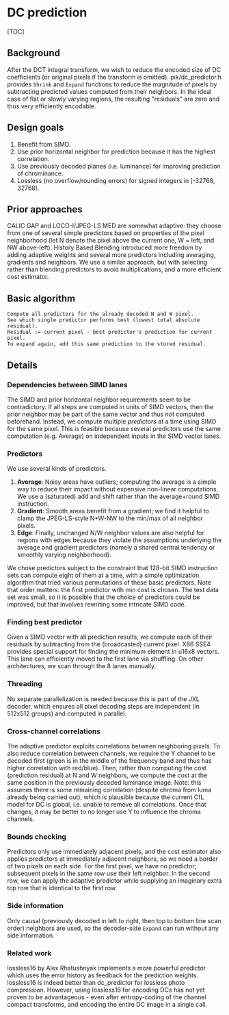 # DC prediction

[TOC]

<!--*
# Document freshness: For more information, see go/fresh-source.
freshness: { owner: 'janwas' reviewed: '2019-02-22' }
*-->

## Background

After the DCT integral transform, we wish to reduce the encoded size of DC
coefficients (or original pixels if the transform is omitted).
pik/dc_predictor.h provides `Shrink` and `Expand` functions to reduce the
magnitude of pixels by subtracting predicted values computed from their
neighbors. In the ideal case of flat or slowly varying regions, the resulting
"residuals" are zero and thus very efficiently encodable.

## Design goals

1.  Benefit from SIMD.
1.  Use prior horizontal neighbor for prediction because it has the highest
    correlation.
1.  Use previously decoded planes (i.e. luminance) for improving prediction of
    chrominance.
1.  Lossless (no overflow/rounding errors) for signed integers in [-32768,
    32768).

## Prior approaches

CALIC GAP and LOCO-I/JPEG-LS MED are somewhat adaptive: they choose from one of
several simple predictors based on properties of the pixel neighborhood (let N
denote the pixel above the current one, W = left, and NW above-left). History
Based Blending introduced more freedom by adding adaptive weights and several
more predictors including averaging, gradients and neighbors. We use a similar
approach, but with selecting rather than blending predictors to avoid
multiplications, and a more efficient cost estimator.

## Basic algorithm

```
Compute all predictors for the already decoded N and W pixel.
See which single predictor performs best (lowest total absolute residual).
Residual := current pixel - best predictor's prediction for current pixel.
To expand again, add this same prediction to the stored residual.
```

## Details

### Dependencies between SIMD lanes

The SIMD and prior horizontal neighbor requirements seem to be contradictory. If
all steps are computed in units of SIMD vectors, then the prior neighbor may be
part of the same vector and thus not computed beforehand. Instead, we compute
multiple _predictors_ at a time using SIMD for the same pixel. This is feasible
because several predictors use the same computation (e.g. Average) on
independent inputs in the SIMD vector lanes.

### Predictors

We use several kinds of predictors.

1.  **Average**: Noisy areas have outliers; computing the average is a simple
    way to reduce their impact without expensive non-linear computations. We use
    a (saturated) add and shift rather than the average+round SIMD instruction.
1.  **Gradient**: Smooth areas benefit from a gradient; we find it helpful to
    clamp the JPEG-LS-style N+W-NW to the min/max of all neighbor pixels.
1.  **Edge**: Finally, unchanged N/W neighbor values are also helpful for
    regions with edges because they violate the assumptions underlying the
    average and gradient predictors (namely a shared central tendency or
    smoothly varying neighborhood).

We chose predictors subject to the constraint that 128-bit SIMD instruction sets
can compute eight of them at a time, with a simple optimization algorithm that
tried various permutations of these basic predictors. Note that order matters:
the first predictor with min cost is chosen. The test data set was small, so it
is possible that the choice of predictors could be improved, but that involves
rewriting some intricate SIMD code.

### Finding best predictor

Given a SIMD vector with all prediction results, we compute each of their
residuals by subtracting from the (broadcasted) current pixel. X86 SSE4 provides
special support for finding the minimum element in u16x8 vectors. This lane can
efficiently moved to the first lane via shuffling. On other architectures, we
scan through the 8 lanes manually.

### Threading

No separate parallelization is needed because this is part of the JXL decoder,
which ensures all pixel decoding steps are independent (in 512x512 groups) and
computed in parallel.

### Cross-channel correlations

The adaptive predictor exploits correlations between neighboring pixels. To also
reduce correlation between channels, we require the Y channel to be decoded
first (green is in the middle of the frequency band and thus has higher
correlation with red/blue). Then, rather than computing the cost (prediction
residual) at N and W neighbors, we compute the cost at the same position in the
previously decoded luminance image.
Note: this assumes there is some remaining correlation (despite chroma from
luma already being carried out), which is plausible because the current CfL
model for DC is global, i.e. unable to remove all correlations. Once that
changes, it may be better to no longer use Y to influence the chroma channels.

### Bounds checking

Predictors only use immediately adjacent pixels, and the cost estimator also
applies predictors at immediately adjacent neighbors, so we need a border of two
pixels on each side. For the first pixel, we have no predictor; subsequent
pixels in the same row use their left neighbor. In the second row, we can apply
the adaptive predictor while supplying an imaginary extra top row that is
identical to the first row.

### Side information

Only causal (previously decoded in left to right, then top to bottom line scan
order) neighbors are used, so the decoder-side `Expand` can run without any side
information.

### Related work

lossless16 by Alex Rhatushnyak implements a more powerful predictor which uses
the error history as feedback for the prediction weights. lossless16 is indeed
better than dc_predictor for lossless photo compression. However, using
lossless16 for encoding DCs has not yet proven to be advantageous - even after
entropy-coding of the channel compact transforms, and encoding the entire DC
image in a single call.
